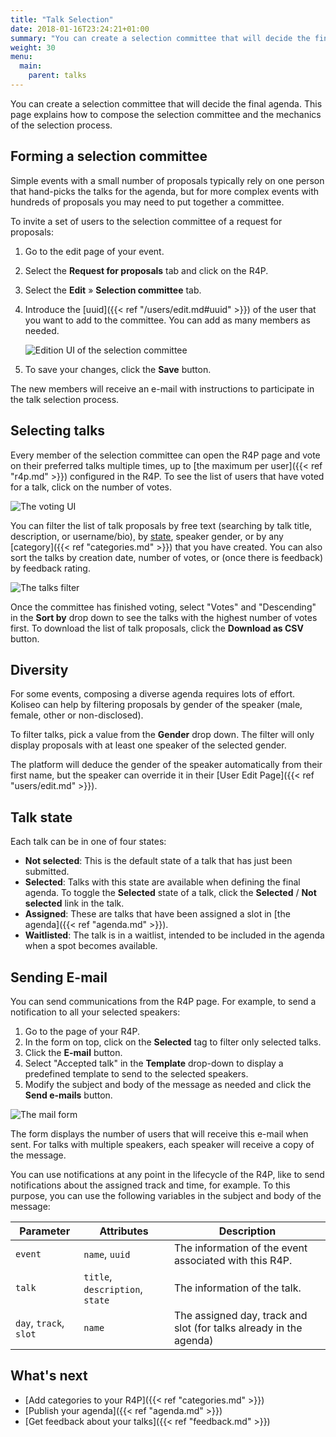 ```yaml
---
title: "Talk Selection"
date: 2018-01-16T23:24:21+01:00
summary: "You can create a selection committee that will decide the final agenda. This page explains how to compose the committee and the mechanics of the selection process."
weight: 30
menu:
  main:
    parent: talks
---
```


You can create a selection committee that will decide the final agenda. This page explains how to compose the selection committee and the mechanics of the selection process.

## Forming a selection committee

Simple events with a small number of proposals typically rely on one person that hand-picks the talks for the agenda, but for more complex events with hundreds of proposals you may need to put together a committee.

To invite a set of users to the selection committee of a request for proposals:

1. Go to the edit page of your event.
2. Select the **Request for proposals** tab and click on the R4P.
3. Select the **Edit** &raquo; **Selection committee** tab.
4. Introduce the [uuid]({{< ref "/users/edit.md#uuid" >}}) of the user that you want to add to the committee. You can add as many members as needed.

   ![Edition UI of the selection committee](/img/screenshots/talks/selection-committee.jpg)

5) To save your changes, click the **Save** button.

The new members will receive an e-mail with instructions to participate in the talk selection process.

## Selecting talks

Every member of the selection committee can open the R4P page and vote on their preferred talks multiple times, up to [the maximum per user]({{< ref "r4p.md" >}}) configured in the R4P. To see the list of users that have voted for a talk, click on the number of votes.

![The voting UI](/img/screenshots/talks/talks-vote.jpg)

You can filter the list of talk proposals by free text (searching by talk title, description, or username/bio), by [state](#talk-state), speaker gender, or by any [category]({{< ref "categories.md" >}}) that you have created. You can also sort the talks by creation date, number of votes, or (once there is feedback) by feedback rating.

![The talks filter](/img/screenshots/talks/talks-filter.jpg)

Once the committee has finished voting, select "Votes" and "Descending" in the **Sort by** drop down to see the talks with the highest number of votes first. To download the list of talk proposals, click the **Download as CSV** button.

## Diversity

For some events, composing a diverse agenda requires lots of effort. Koliseo can help by filtering proposals by gender of the speaker (male, female, other or non-disclosed).

To filter talks, pick a value from the **Gender** drop down. The filter will only display proposals with at least one speaker of the selected gender.

The platform will deduce the gender of the speaker automatically from their first name, but the speaker can override it in their [User Edit Page]({{< ref "users/edit.md" >}}).

## Talk state

Each talk can be in one of four states:

- **Not selected**: This is the default state of a talk that has just been submitted.
- **Selected**: Talks with this state are available when defining the final agenda. To toggle the **Selected** state of a talk, click the **Selected** / **Not selected** link in the talk.
- **Assigned**: These are talks that have been assigned a slot in [the agenda]({{< ref "agenda.md" >}}).
- **Waitlisted**: The talk is in a waitlist, intended to be included in the agenda when a spot becomes available.

## Sending E-mail

You can send communications from the R4P page. For example, to send a notification to all your selected speakers:

1. Go to the page of your R4P.
2. In the form on top, click on the **Selected** tag to filter only selected talks.
3. Click the **E-mail** button.
4. Select "Accepted talk" in the **Template** drop-down to display a predefined template to send to the selected speakers.
5. Modify the subject and body of the message as needed and click the **Send e-mails** button.

![The mail form](/img/screenshots/talks/mail.jpg)

The form displays the number of users that will receive this e-mail when sent. For talks with multiple speakers, each speaker will receive a copy of the message.

You can use notifications at any point in the lifecycle of the R4P, like to send notifications about the assigned track and time, for example. To this purpose, you can use the following variables in the subject and body of the message:

| Parameter              | Attributes                      | Description                                                        |
| ---------------------- | ------------------------------- | ------------------------------------------------------------------ |
| `event`                | `name`, `uuid`                  | The information of the event associated with this R4P.             |
| `talk`                 | `title`, `description`, `state` | The information of the talk.                                       |
| `day`, `track`, `slot` | `name`                          | The assigned day, track and slot (for talks already in the agenda) |

## What's next

- [Add categories to your R4P]({{< ref "categories.md" >}})
- [Publish your agenda]({{< ref "agenda.md" >}})
- [Get feedback about your talks]({{< ref "feedback.md" >}})
